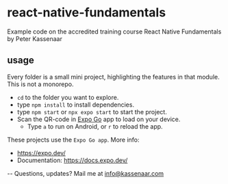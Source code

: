 # react-native-fundamentals
Example code on the accredited training course React Native Fundamentals by Peter Kassenaar

## usage
Every folder is a small mini project, highlighting the features in that module. This is not a monorepo.

- `cd` to the folder you want to explore.
- type `npm install` to install dependencies.
- type `npm start` or `npx expo start` to start the project.
- Scan the QR-code in [Expo Go](https://expo.dev/client) app to load on your device.
   - Type `a` to run on Android, or `r` to reload the app. 

These projects use the `Expo Go app`. More info: 
- https://expo.dev/
- Documentation: https://docs.expo.dev/


-- Questions, updates? Mail me at info@kassenaar.com

